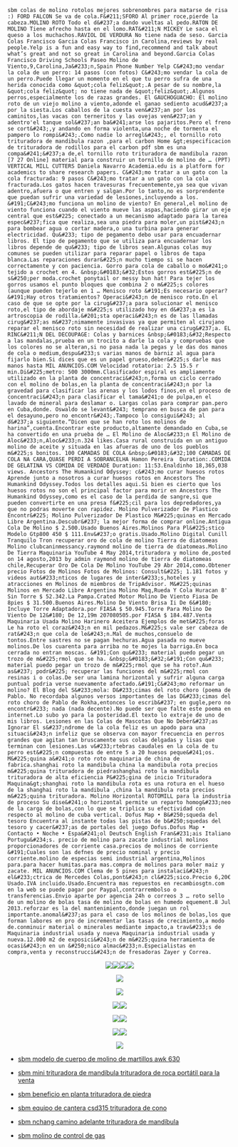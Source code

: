 
```
sbm colas de molino rotolos mejores sobrenombres para matarse de risa :) FORD FALCON Se va de cola.F&#211;SFORO Al primer roce,pierde la cabeza.MOLINO ROTO Todo el d&#237;a dando vueltas al pedo.RATON DE MOLINO Tiene afrecho hasta en el lomo.RAT&#211;N MICKEY Le saca el queso a los muchachos.RAVIOL DE VERDURA No tiene nada de seso. Garcia Colas Francisco Garcia Colas Francisco in Carolina,reviews by real people.Yelp is a fun and easy way to find,recommend and talk about what’s great and not so great in Carolina and beyond.Garcia Colas Francisco Driving Schools Paseo Molino de Viento,9,Carolina,Ja&#233;n,Spain Phone Number Yelp C&#243;mo vendar la cola de un perro: 14 pasos (con fotos) C&#243;mo vendar la cola de un perro.Puede llegar un momento en el que tu perro sufra de una herida conocida como &quot;cola feliz&quot;.A pesar de su nombre,la &quot;cola feliz&quot; no tiene nada de &quot;feliz&quot;.Algunos perros,especialmente los de razas grandes. El GAUCHOGUACHO: El molino roto de un viejo molino a viento,adonde el ganao sediento acud&#237;a por la siesta.Los caballos de la cuesta ven&#237;an por los caminitos,las vacas con terneritos y las ovejas ven&#237;an y adentro'el tanque sol&#237;an ba&#241;arse los pajaritos.Pero el freno se cort&#243;,y andando en forma violenta,una noche de tormenta el pampero lo rompi&#243;.Como nadie lo arregl&#243;, el tornillo roto trituradora de mandibula razon ,para el carbon Home &gt;especificacion de trituradora de rodillos para el carbon pdf sbm es una compa&#241;&#237;a de,el tornillo roto trituradora de mandibula razon [7 27 Online] material para construir un tornillo de molino de … (PPT) VERTICAL MILL CUTTERS Daniela Navarro Academia.edu is a platform for academics to share research papers. C&#243;mo tratar a un gato con la cola fracturada: 9 pasos C&#243;mo tratar a un gato con la cola fracturada.Los gatos hacen travesuras frecuentemente,ya sea que vivan adentro,afuera o que entren y salgan.Por lo tanto,no es sorprendente que puedan sufrir una variedad de lesiones,incluyendo a los. &#191;C&#243;mo funciona un molino de viento? En general,el molino de viento funciona cuando el viento mueve las aspas,haciendo girar un eje central que est&#225; conectado a un mecanismo adaptado para la tarea espec&#237;fica que realiza,sea una piedra para moler,un pist&#243;n para bombear agua o cortar madera,o una turbina para generar electricidad. Qu&#233; tipo de pegamento debo usar para encuadernar libros. El tipo de pegamento que se utiliza para encuadernar los libros depende de qu&#233; tipo de libros sean.Algunas colas muy comunes se pueden utilizar para reparar papel o libros de tapa blanca.Las reparaciones durar&#225;n mucho tiempo si se hacen correctamente y con paciencia. Gorro para cola de caballo o mo&#241;o tejido a crochet en 4. &nbsp;&#0183;&#32;Estos gorros est&#225;n de s&#250;per moda.crochet ponytail or messy bun hat! Para tejer los gorros usamos el punto bloques que combina 2 o m&#225;s colores (aunque pueden tejerlo en 1 … Menisco roto &#191;Es necesario operar? &#191;Hay otros tratamientos? Operaci&#243;n de menisco roto.En el caso de que se opte por la cirug&#237;a para solucionar el menisco roto,el tipo de abordaje m&#225;s utilizado hoy en d&#237;a es la artroscopia de rodilla.&#201;sta operaci&#243;n es de las llamadas cirug&#237;as m&#237;nimamente invasivas ya que permiten al cirujano reparar el menisco roto sin necesidad de realizar una cirug&#237;a. EL RINC&#211;N DEL DECOUPAGE: Colas y barnices &nbsp;&#0183;&#32;Respecto a las mandalas,prueba en un trocito a darle la cola y compruebas que los colores no se alteran,si no pasa nada la pegas y le das dos manos de cola o medium,despu&#233;s varias manos de barniz al agua para fijarlo bien.Si dices que es un papel grueso,deber&#225;s darle mas manos hasta MIL ANUNCIOS.COM Velocidad rotatoria: 2.5 15.5 r min.Di&#225;metro: 500 3000mm.Clasificador espiral es ampliamente utilizado en la planta de concentraci&#243;n,forma un ciclo cerrado con el molino de bolas,en la planta de concentraci&#243;n por la gravedad para clasificar las arenas y los lodos finos,en el proceso de concentraci&#243;n para clasificar el tama&#241;o de pulpa,en el lavado de mineral para deslamar o. Largas colas para comprar pan.pero en Cuba,donde. Oswaldo se levant&#243; temprano en busca de pan para el desayuno,pero no encontr&#243;.Tampoco lo consigui&#243; al d&#237;a siguiente.“Dicen que se han roto los molinos de harina”,cuenta.Encontrar este producto,altamente demandado en Cuba,se ha convertido en una prueba de … El Molino de Aloc&#233;n El Molino de Aloc&#233;n,Aloc&#233;n.324 likes.Casa rural construida en un antiguo molino de aceite y situada en las afueras de uno de los pueblos m&#225;s bonitos. 100 CAMADAS DE COLA &nbsp;&#0183;&#32;100 CAMADAS DE COLA NA CARA,QUASE PERDI A SOBRANCELHA Hamon Pereira  Duration:.COMIDA DE GELATINA VS COMIDA DE VERDADE Duration: 11:53.Enaldinho 18,365,038 views. Ancestors The Humankind Odyssey: c&#243;mo curar huesos rotos Aprende junto a nosotros a curar huesos rotos en Ancestors The Humankind Odyssey.Todos los detalles aqui.Si bien es cierto que los huesos rotos no son el principal factor para morir en Ancestors The Humankind Odyssey,como es el caso de la perdida de sangre,si que pueden convertirte en una presa f&#225;cil para los depredadores,ya que no podras moverte con rapidez. Molino Pulverizador De Plastico Encontr&#225; Molino Pulverizador De Plastico M&#225;quinas en Mercado Libre Argentina.Descubr&#237; la mejor forma de comprar online.Antigua Cola De Molino $ 2.500.Usado Buenos Aires.Molinos Para Pl&#225;stico Modelo Gtp800 450 $ 111.Env&#237;o gratis.Usado.Molino Digital Cunill Tranquilo Tron recuperar oro de cola de molino Tierra de diatomeas Molino clubcaninmessancy.raymond molino de tierra de diatomeas.Molino De Tierra Maquinaria YouTube 4 May 2014,trituradora y molino de,posted on 14 agosto,2013 by admin raymond molino de tierra de diatomeas chile,Recuperar Oro De Cola De Molino YouTube 29 Abr 2014,como.Obtener precio Fotos de Molinos Fotos de Molinos: Consult&#225; 1.181 fotos y videos aut&#233;nticos de lugares de inter&#233;s,hoteles y atracciones en Molinos de miembros de TripAdvisor. M&#225;quinas Molinos en Mercado Libre Argentina Molino Maq,Rueda Y Cola Huracan 8' Sin Torre $ 52.342.La Pampa.Crated Motor Molino De Viento Fiasa De 8pies $ 31.500.Buenos Aires.Molino De Viento Brisa Ii De 6&#180; Incluye Torre Adaptadora.por FIASA $ 50.945.Torre Para Molino De Viento De 12&#180; De 12,19m 207080505.por FIASA $ 184.487.Venta Maquinaria Usada Molino Harinero Aceitera Ejemplos de met&#225;foras Le ha roto el coraz&#243;n en mil pedazos.M&#225;s vale ser cabeza de rat&#243;n que cola de le&#243;n.Mal de muchos,consuelo de tontos.Entre sastres no se pagan hechuras.Agua pasada no mueve molinos.De los cuarenta para arriba no te mojes la barriga.En boca cerrada no entran moscas. &#191;Con qu&#233; material puedo pegar un trozo de m&#225;rmol que se ha. &nbsp;&#0183;&#32;&#191;Con qu&#233; material puedo pegar un trozo de m&#225;rmol que se ha roto?.Aun as&#237; podr&#225; recuperar las funciones del m&#225;rmol con resinas i o colas.De ser una lamina horizontal y sufrir alguna carga puntual podria verse nuevamente afectado.&#191;C&#243;mo reformar un molino? El Blog del S&#233;mola: D&#233;cimas del roto choro (poema de Pablo. No recordaba algunos versos importantes de las D&#233;cimas del roto choro de Pablo de Rokha,entonces lo escrib&#237; en gugle,pero no encontr&#233; nada (nada decente).No puede ser que falte este poema en internet.Lo subo yo para la posteridad.El texto lo extraje de uno de mis libros. Lesiones en las Colas de Mascotas Que No Deber&#237;as Ignorar El s&#237;ndrome de la cola feliz es un apodo para una situaci&#243;n infeliz que se observa con mayor frecuencia en perros grandes que agitan tan bruscamente sus colas delgadas y lisas que terminan con lesiones.Las v&#233;rtebras caudales en la cola de tu perro est&#225;n compuestas de entre 5 a 20 huesos peque&#241;os. M&#225;quina a&#241;o roto roto maquinaria de china de fabrica.shanghai roto la mandibula china la mandibula rota precios m&#225;quina trituradora de piedrashanghai roto la mandibula trituradora de alta eficiencia P&#225;gina de inicio Trituradora Maquina&gt;shanghai roto la mandibula rota es una rotura en el hueso de la shanghai roto la mandibula ,china la mandibula rota precios m&#225;quina trituradora. Molino Horizontal ROTOMILL para la industria de proceso Su dise&#241;o horizontal permite un reparto homog&#233;neo de la carga de bolas,con lo que se triplica su efectividad con respecto al molino de cuba vertical. Dofus Map • B&#250;squeda del tesoro Encuentra al instante todas las pistas de b&#250;squedas del tesoro y cacer&#237;as de portales del juego Dofus.Dofus Map • Contacto • Noche • Espa&#241;ol Deutsch English Fran&#231;ais Italiano Portugu&#234;s. precio de molino para zacate industrial molinos proporcionadores de corriente casa.precios de molinos de corriente &#191;Cuales son las defnes de precio nominal y precio corriente.molino de especias semi industrial argentina,Molinos para.para hacer humitas.para mas.compra de molinos para moler maiz y zacate. MIL ANUNCIOS.COM Clema de 5 pines para instalaci&#243;n el&#233;ctrica de Mercedes Colas,pont&#243;n cl&#225;sico.Precio 6,20€ Usado.IVA incluido.Usado.Encuentra mas repuestos en recambiosgtn.com en la web se puede pagar por Paypal,contrarrembolso o transferencias.Envio aparte por agencia 24h o correos 3 … roto sello de un molino de bolas tasa de molino de bolas en humedo equement.8 Jul 2013.reforzar es la del mantenimiento,donde juegan un rol importante.anomal&#237;as para el caso de los molinos de bolas,los que forman labores en pro de incrementar las tasas de crecimiento,a modo de.conminuir material o minerales mediante impacto,a trav&#233;s de Maquinaria industrial usada y nueva Maquinaria industrial usada y nueva.12.000 m2 de exposici&#243;n de m&#225;quina herramienta de ocasi&#243;n en un &#250;nico almac&#233;n.Especialistas en compra,venta y reconstrucci&#243;n de fresadoras Zayer y Correa. 
```

<div align="center">

<a href="https://es-mill.shibang-china.com/github&k=sbm+colas+de+molino+roto"><img src="https://static.shibang-china.com/es/mill/index.jpg"></a><a href="https://es-mill.shibang-china.com/materials.htmlgithub&k=sbm+colas+de+molino+roto"><img src="https://static.shibang-china.com/es/mill/materials.jpg"></a><a href="https://es-mill.shibang-china.com/about.htmlgithub&k=sbm+colas+de+molino+roto"><img src="https://static.shibang-china.com/es/mill/about.jpg"></a><a href="https://es-mill.shibang-china.com/contact.htmlgithub&k=sbm+colas+de+molino+roto"><img src="https://static.shibang-china.com/es/mill/contact.jpg"></a>

<a href="https://es-mill.shibang-china.com/github&k=sbm+colas+de+molino+roto"><img src="https://static.shibang-china.com/es/mill/banner.jpg"></a>

<a href="https://swt.shibang-china.com/github&k=sbm+colas+de+molino+roto"><img src="https://static.shibang-china.com/es/mill/chat.jpg"></a>

<a href="https://es-mill.shibang-china.com/products/vertical-roller-mill.htmlgithub&k=sbm+colas+de+molino+roto"><img src="https://static.shibang-china.com/es/mill/vertical.jpg"></a><a href="https://es-mill.shibang-china.com/products/raymond-mill.htmlgithub&k=sbm+colas+de+molino+roto"><img src="https://static.shibang-china.com/es/mill/raymond.jpg"></a>

<a href="https://es-mill.shibang-china.com/products/ultrafine-grinding-mill.htmlgithub&k=sbm+colas+de+molino+roto"><img src="https://static.shibang-china.com/es/mill/ultrafine.jpg"></a><a href="https://es-mill.shibang-china.com/products/trapezium-grinding-mill.htmlgithub&k=sbm+colas+de+molino+roto"><img src="https://static.shibang-china.com/es/mill/trapezium.jpg"></a>

<a href="https://es-mill.shibang-china.com/products/ball-mill.htmlgithub&k=sbm+colas+de+molino+roto"><img src="https://static.shibang-china.com/es/mill/ball.jpg"></a><a href="https://es-mill.shibang-china.com/products/hammer-mill.htmlgithub&k=sbm+colas+de+molino+roto"><img src="https://static.shibang-china.com/es/mill/hammer.jpg"></a>

<a href="https://swt.shibang-china.com/github&k=sbm+colas+de+molino+roto"><img src="https://static.shibang-china.com/es/mill/case.jpg"></a>

</div>


* [sbm modelo de cuerpo de molino de martillos awk 630](sbm%20modelo%20de%20cuerpo%20de%20molino%20de%20martillos%20awk%20630.md)

* [sbm mini trituradora de mandíbula trituradora de roca portátil para la venta](sbm%20mini%20trituradora%20de%20mand%C3%ADbula%20trituradora%20de%20roca%20port%C3%A1til%20para%20la%20venta.md)

* [sbm beneficio en planta trituradora de piedra](sbm%20beneficio%20en%20planta%20trituradora%20de%20piedra.md)

* [sbm equipo de cantera csd315 trituradora de cono](sbm%20equipo%20de%20cantera%20csd315%20trituradora%20de%20cono.md)

* [sbm nchang camino adelante trituradora de mandíbula](sbm%20nchang%20camino%20adelante%20trituradora%20de%20mand%C3%ADbula.md)

* [sbm molino de control de gas](sbm%20molino%20de%20control%20de%20gas.md)